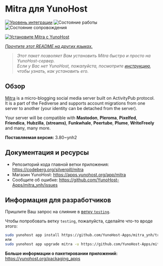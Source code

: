<!--
Важно: этот README был автоматически сгенерирован <https://github.com/YunoHost/apps/tree/master/tools/readme_generator>
Он НЕ ДОЛЖЕН редактироваться вручную.
-->

# Mitra для YunoHost

[![Уровень интеграции](https://dash.yunohost.org/integration/mitra.svg)](https://ci-apps.yunohost.org/ci/apps/mitra/) ![Состояние работы](https://ci-apps.yunohost.org/ci/badges/mitra.status.svg) ![Состояние сопровождения](https://ci-apps.yunohost.org/ci/badges/mitra.maintain.svg)

[![Установите Mitra с YunoHost](https://install-app.yunohost.org/install-with-yunohost.svg)](https://install-app.yunohost.org/?app=mitra)

*[Прочтите этот README на других языках.](./ALL_README.md)*

> *Этот пакет позволяет Вам установить Mitra быстро и просто на YunoHost-сервер.*  
> *Если у Вас нет YunoHost, пожалуйста, посмотрите [инструкцию](https://yunohost.org/install), чтобы узнать, как установить его.*

## Обзор

[Mitra](https://codeberg.org/silverpill/mitra) is a micro-blogging social media server built on ActivityPub protocol. It is a part of the Fediverse and supports account migrations from one server to another (your identity can be detached from the server).

Your server will be compatible with **Mastodon**, **Pleroma**, **Pixelfed**, **Friendica**, **Hubzilla**, **(streams)**, **Funkwhale**, **Peertube**, **Plume**, **WriteFreely** and many, many more.


**Поставляемая версия:** 3.80~ynh2
## Документация и ресурсы

- Репозиторий кода главной ветки приложения: <https://codeberg.org/silverpill/mitra>
- Магазин YunoHost: <https://apps.yunohost.org/app/mitra>
- Сообщите об ошибке: <https://github.com/YunoHost-Apps/mitra_ynh/issues>

## Информация для разработчиков

Пришлите Ваш запрос на слияние в [ветку `testing`](https://github.com/YunoHost-Apps/mitra_ynh/tree/testing).

Чтобы попробовать ветку `testing`, пожалуйста, сделайте что-то вроде этого:

```bash
sudo yunohost app install https://github.com/YunoHost-Apps/mitra_ynh/tree/testing --debug
или
sudo yunohost app upgrade mitra -u https://github.com/YunoHost-Apps/mitra_ynh/tree/testing --debug
```

**Больше информации о пакетировании приложений:** <https://yunohost.org/packaging_apps>
